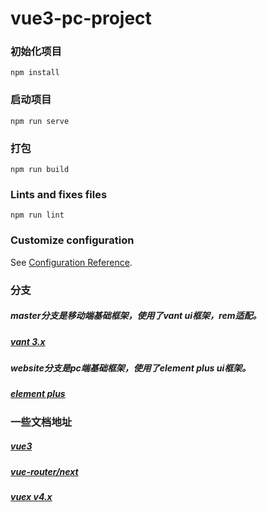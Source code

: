 <!--
 * @Author: 彭璟
 * @Date: 2020-11-16 10:50:16
 * @LastEditors: 彭璟
 * @LastEditTime: 2020-12-02 16:42:14
 * @Description: file content
-->
# vue3-pc-project

### 初始化项目
```
npm install
```

### 启动项目
```
npm run serve
```

### 打包
```
npm run build
```

### Lints and fixes files
```
npm run lint
```

### Customize configuration
See [Configuration Reference](https://cli.vuejs.org/config/).


### 分支

##### master分支是移动端基础框架，使用了vant ui框架，rem适配。
##### [vant 3.x](https://youzan.github.io/vant/next/#/zh-CN)

##### website分支是pc端基础框架，使用了element plus ui框架。
##### [element plus](https://element-plus.org/#/zh-CN)

### 一些文档地址
##### [vue3](https://vue3js.cn/docs/zh/)
##### [vue-router/next](https://next.router.vuejs.org/)
##### [vuex v4.x](https://next.vuex.vuejs.org/)
